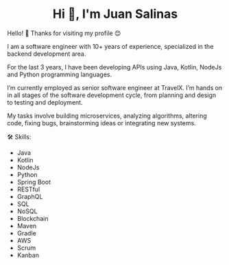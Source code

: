 <h1 align="center">Hi 👋, I'm Juan Salinas</h1> 

Hello! 👋 Thanks for visiting my profile 😊

I am a software engineer with 10+ years of experience, specialized in the backend development area.

For the last 3 years, I have been developing APIs using Java, Kotlin, NodeJs and Python programming languages.

I’m currently employed as senior software engineer at TravelX. I’m hands on in all stages of the software development cycle, from planning and design to testing and deployment. 

My tasks involve building microservices, analyzing algorithms, altering code, fixing bugs, brainstorming ideas or integrating new systems.

🛠 Skills:
- Java
- Kotlin
- NodeJs
- Python
- Spring Boot 
- RESTful
- GraphQL
- SQL
- NoSQL
- Blockchain 
- Maven
- Gradle
- AWS
- Scrum
- Kanban

